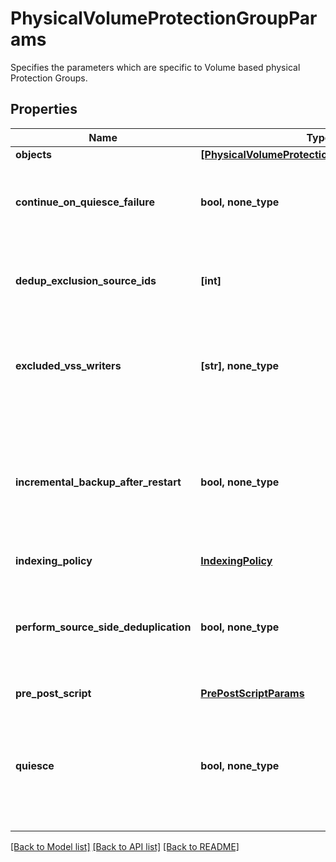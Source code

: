 # PhysicalVolumeProtectionGroupParams

Specifies the parameters which are specific to Volume based physical Protection Groups.

## Properties
Name | Type | Description | Notes
------------ | ------------- | ------------- | -------------
**objects** | [**[PhysicalVolumeProtectionGroupObjectParams]**](PhysicalVolumeProtectionGroupObjectParams.md) |  | 
**continue_on_quiesce_failure** | **bool, none_type** | Specifies whether to continue backing up on quiesce failure | [optional] 
**dedup_exclusion_source_ids** | **[int]** | Specifies ids of sources for which deduplication has to be disabled. | [optional] 
**excluded_vss_writers** | **[str], none_type** | Specifies writer names which should be excluded from physical volume based backups. | [optional] 
**incremental_backup_after_restart** | **bool, none_type** | Specifies whether or not to perform an incremental backup after the server restarts. This is applicable to windows environments. | [optional] 
**indexing_policy** | [**IndexingPolicy**](IndexingPolicy.md) |  | [optional] 
**perform_source_side_deduplication** | **bool, none_type** | Specifies whether or not to perform source side deduplication on this Protection Group. | [optional] 
**pre_post_script** | [**PrePostScriptParams**](PrePostScriptParams.md) |  | [optional] 
**quiesce** | **bool, none_type** | Specifies Whether to take app-consistent snapshots by quiescing apps and the filesystem before taking a backup | [optional] 

[[Back to Model list]](../README.md#documentation-for-models) [[Back to API list]](../README.md#documentation-for-api-endpoints) [[Back to README]](../README.md)


